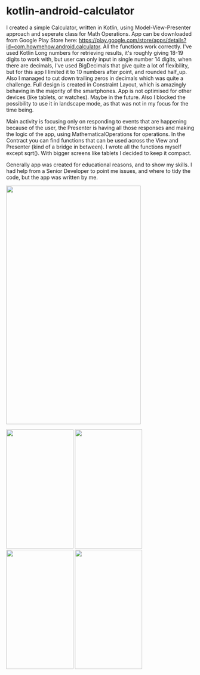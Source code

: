 # kotlin-android-calculator
I created a simple Calculator, written in Kotlin, using Model-View-Presenter approach and seperate class for Math Operations. App can be downloaded from Google Play Store here: https://play.google.com/store/apps/details?id=com.howmehow.android.calculator.
All the functions work correctly. I've used Kotlin Long numbers for retrieving results, it's roughly giving 18-19 digits to work with, but user can only input in single number 14 digits, when there are decimals, I've used BigDecimals that give quite a lot of flexibility, but for this app I limited it to 10 numbers after point, and rounded half_up. Also I managed to cut down trailing zeros in decimals which was quite a challenge.
Full design is created in Constraint Layout, which is amazingly behaving in the majority of the smartphones. App is not optimised for other devices (like tablets, or watches). Maybe in the future. Also I blocked the possibility to use it in landscape mode, as that was not in my focus for the time being. 

Main activity is focusing only on responding to events that are happening because of the user, the Presenter is having all those responses and making the logic of the app, using MathematicalOperations for operations. In the Contract you can find functions that can be used across the View and Presenter (kind of a bridge in between). 
I wrote all the functions myself except sqrt(). With bigger screens like tablets I decided to keep it compact. 

Generally app was created for educational reasons, and to show my skills. I had help from a Senior Developer to point me issues, and where to tidy the code, but the app was written by me. 

<img src="https://user-images.githubusercontent.com/58289892/94493061-f8ea9e80-01eb-11eb-83a2-4133dbf9a29e.gif" width="360" height="640" />

<img src="https://user-images.githubusercontent.com/58289892/94493060-f8520800-01eb-11eb-967e-86a418aee159.png" width="180" height="320" /> <img src="https://user-images.githubusercontent.com/58289892/94493058-f8520800-01eb-11eb-8f0b-1419c826c46e.png" width="180" height="320" /> <img src="https://user-images.githubusercontent.com/58289892/94493056-f8520800-01eb-11eb-9826-bbffb4a4278f.png" width="180" height="320" /> <img src="https://user-images.githubusercontent.com/58289892/94493054-f7b97180-01eb-11eb-8831-dc4b443ce1d6.png" width="180" height="320" />


